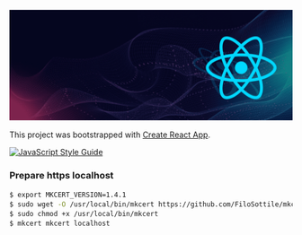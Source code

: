 [![React logo](./react-js-banner.png)](https://create-react-app.dev/)

This project was bootstrapped with [Create React App](https://github.com/facebook/create-react-app).

[![JavaScript Style Guide](https://img.shields.io/badge/code_style-standard-brightgreen.svg)](https://standardjs.com)

### Prepare https localhost

```sh
$ export MKCERT_VERSION=1.4.1
$ sudo wget -O /usr/local/bin/mkcert https://github.com/FiloSottile/mkcert/releases/download/v$MKCERT_VERSION/mkcert-v$MKCERT_VERSION-linux-amd64
$ sudo chmod +x /usr/local/bin/mkcert
$ mkcert mkcert localhost
```
